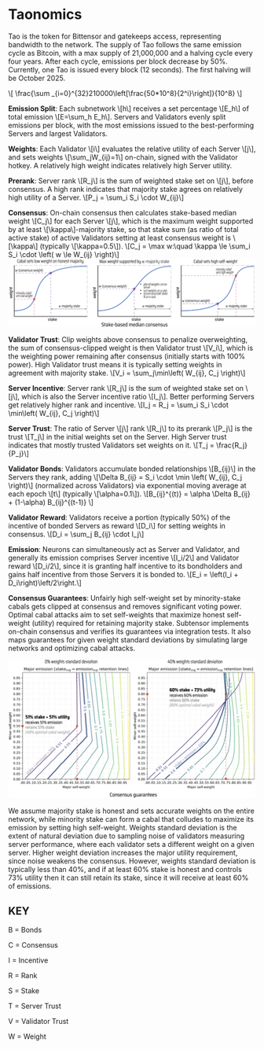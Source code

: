 # Taonomics

Tao is the token for Bittensor and gatekeeps access, representing bandwidth to the network. The supply of Tao follows the same emission cycle as Bitcoin, with a max supply of 21,000,000 and a halving cycle every four years. After each cycle, emissions per block decrease by 50%. Currently, one Tao is issued every block (12 seconds). The first halving will be October 2025.

\\[ \frac{\sum _{i=0}^{32}210000\left[\frac{50*10^8}{2^i}\right]}{10^8} \\]



**Emission Split**: Each subnetwork \\[h\\] receives a set percentage \\[E_h\\] of total emission \\[E=\sum_h E_h\\].
Servers and Validators evenly split emissions per block, with the most emissions issued to the best-performing Servers and largest Validators.

**Weights**: Each Validator \\[i\\] evaluates the relative utility of each Server \\[j\\], and sets weights \\[\sum_jW_{ij}=1\\] on-chain, signed with the Validator hotkey. A relatively high weight indicates relatively high Server utility.

**Prerank**: Server rank \\[R_j\\] is the sum of weighted stake set on \\[j\\], before consensus. A high rank indicates that majority stake agrees on relatively high utility of a Server.
\\[P_j = \sum_i S_i \cdot W_{ij}\\]

**Consensus**: On-chain consensus then calculates stake-based median weight \\[C_j\\] for each Server \\[j\\], which is the maximum weight supported by at least \\[\kappa\\]-majority stake, so that stake sum (as ratio of total active stake) of active Validators setting at least consensus weight is \\[\kappa\\] (typically \\[\kappa=0.5\\]).
\\[C_j = \max w:\quad \kappa \le \sum_i S_i \cdot \left( w \le W_{ij} \right)\\]
<img src="images/consensus_plots.png">

**Validator Trust**: Clip weights above consensus to penalize overweighting, the sum of consensus-clipped weight is then Validator trust \\[V_i\\], which is the weighting power remaining after consensus (initially starts with 100% power). High Validator trust means it is typically setting weights in agreement with majority stake.
\\[V_i = \sum_j\min\left( W_{ij}, C_j \right)\\]

**Server Incentive**: Server rank \\[R_j\\] is the sum of weighted stake set on \\[j\\], which is also the Server incentive ratio \\[I_j\\]. Better performing Servers get relatively higher rank and incentive.
\\[I_j = R_j = \sum_i S_i \cdot \min\left( W_{ij}, C_j \right)\\]

**Server Trust**: The ratio of Server \\[j\\] rank \\[R_j\\] to its prerank \\[P_j\\] is the trust \\[T_j\\] in the initial weights set on the Server. High Server trust indicates that mostly trusted Validators set weights on it.
\\[T_j = \frac{R_j}{P_j}\\]

**Validator Bonds**: Validators accumulate bonded relationships \\[B_{ij}\\] in the Servers they rank, adding \\[\Delta B_{ij} = S_i \cdot \min \left( W_{ij}, C_j \right)\\] (normalized across Validators) via exponential moving average at each epoch \\[t\\] (typically \\[\alpha=0.1\\]).
\\[B_{ij}^{(t)} = \alpha \Delta B_{ij} + (1-\alpha) B_{ij}^{(t-1)} \\]

**Validator Reward**: Validators receive a portion (typically 50%) of the incentive of bonded Servers as reward \\[D_i\\] for setting weights in consensus.
\\[D_i = \sum_j B_{ij} \cdot I_j\\]

**Emission**: Neurons can simultaneously act as Server and Validator, and generally its emission comprises Server incentive \\[I_i/2\\] and Validator reward \\[D_i/2\\], since it is granting half incentive to its bondholders and gains half incentive from those Servers it is bonded to.
\\[E_i = \left(I_i + D_i\right)\left/2\right.\\]

**Consensus Guarantees**: Unfairly high self-weight set by minority-stake cabals gets clipped at consensus and removes significant voting power. Optimal cabal attacks aim to set self-weights that maximize honest self-weight (utility) required for retaining majority stake. Subtensor implements on-chain consensus and verifies its guarantees via integration tests. It also maps guarantees for given weight standard deviations by simulating large networks and optimizing cabal attacks.

<img src="images/consensus_guarantees.png">

We assume majority stake is honest and sets accurate weights on the entire network, while minority stake can form a cabal that colludes to maximize its emission by setting high self-weight. Weights standard deviation is the extent of natural deviation due to sampling noise of validators measuring server performance, where each validator sets a different weight on a given server. Higher weight deviation increases the major utility requirement, since noise weakens the consensus. However, weights standard deviation is typically less than 40%, and if at least 60% stake is honest and controls 73% utility then it can still retain its stake, since it will receive at least 60% of emissions.

**KEY**
---
B = Bonds

C = Consensus

I = Incentive

R = Rank

S = Stake

T = Server Trust

V = Validator Trust

W = Weight
